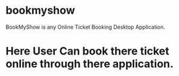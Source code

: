 # bookmyshow
BookMyShow is any Online Ticket Booking Desktop Application.
# Here User Can book there ticket online through there application.
